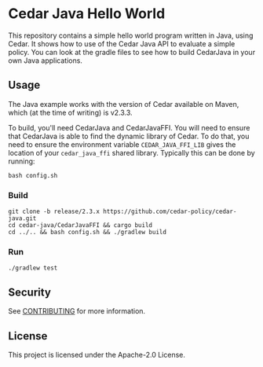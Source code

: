 # Cedar Java Hello World

This repository contains a simple hello world program written in Java, using Cedar.
It shows how to use of the Cedar Java API to evaluate a simple policy. You can look at the gradle files to see how to build CedarJava in your own Java applications.

## Usage

The Java example works with the version of Cedar available on Maven, which (at the time of writing) is v2.3.3.

To build, you'll need CedarJava and CedarJavaFFI. You will need to ensure that CedarJava is able to find the dynamic library of Cedar. To do that, you need to ensure the environment variable `CEDAR_JAVA_FFI_LIB` gives the location of your `cedar_java_ffi` shared library. Typically this can be done by running:

```shell
bash config.sh
```

### Build

```shell
git clone -b release/2.3.x https://github.com/cedar-policy/cedar-java.git
cd cedar-java/CedarJavaFFI && cargo build
cd ../.. && bash config.sh && ./gradlew build
```

### Run

```shell
./gradlew test
```

## Security

See [CONTRIBUTING](CONTRIBUTING.md#security-issue-notifications) for more information.

## License

This project is licensed under the Apache-2.0 License.
